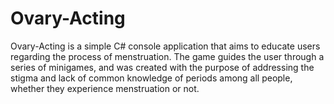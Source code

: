 # Ovary-Acting
Ovary-Acting is a simple C# console application that aims to educate users regarding the process of menstruation.
The game guides the user through a series of minigames, and was created with the purpose of addressing the stigma and lack of common knowledge of periods among all people, whether they experience menstruation or not.

